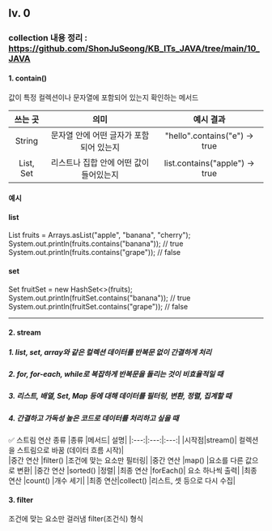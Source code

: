 ## lv. 0 

### collection 내용 정리 : https://github.com/ShonJuSeong/KB_ITs_JAVA/tree/main/10_JAVA

#### 1. contain()  
값이 특정 컬렉션이나 문자열에 포함되어 있는지 확인하는 메서드

|쓰는 곳|	의미|	예시 결과|
|:---:|:---:|:---:|
|String|	문자열 안에 어떤 글자가 포함되어 있는지	|"hello".contains("e") → true|
|List, Set	|리스트나 집합 안에 어떤 값이 들어있는지|	list.contains("apple") → true|

#### 예시

#### list 
List<String> fruits = Arrays.asList("apple", "banana", "cherry");  
System.out.println(fruits.contains("banana"));  // true  
System.out.println(fruits.contains("grape"));   // false  

#### set    
Set<String> fruitSet = new HashSet<>(fruits);  
System.out.println(fruitSet.contains("banana"));  // true  
System.out.println(fruitSet.contains("grape"));   // false

-------------------------------------------------------------------------------------

#### 2. stream
##### 1. list, set, array와 같은 컬렉션 데이터를 반복문 없이 간결하게 처리
##### 2. for, for-each, while로 복잡하게 반복문을 돌리는 것이 비효율적일 때
##### 3. 리스트, 배열, Set, Map 등에 대해 데이터를 필터링, 변환, 정렬, 집계할 때
##### 4. 간결하고 가독성 높은 코드로 데이터를 처리하고 싶을 때

✅ 스트림 연산 종류
|종류	|메서드|	설명|
|:---:|:---:|:---:|
|시작점|stream()|	컬렉션을 스트림으로 바꿈 (데이터 흐름 시작)|	
|중간 연산	|filter()	|조건에 맞는 요소만 필터링|
|중간 연산	|map()	|요소를 다른 값으로 변환|
|중간 연산	|sorted()	|정렬|
|최종 연산	|forEach()|	요소 하나씩 출력|
|최종 연산	|count()	|개수 세기|
|최종 연산|collect()	|리스트, 셋 등으로 다시 수집|

#### 3. filter
조건에 맞는 요소만 걸러냄
filter(조건식) 형식 


